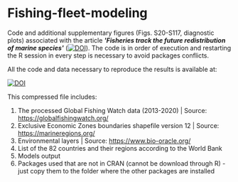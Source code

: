 # Fishing-fleet-modeling
Code and additional supplementary figures (Figs. S20-S117, diagnostic plots) associated with the article ***'Fisheries track the future redistribution of marine species'*** ([![DOI](https://img.shields.io/badge/DOI-10.6084/10.1038/s41558-024-02127-7-green)](https://doi.org/10.1038/s41558-024-02127-7)). The code is in order of execution and  restarting the R session in every step is necessary to avoid packages conflicts.

All the code and data necessary to reproduce the results is available at: 

[![DOI](https://img.shields.io/badge/DOI-10.6084/m9.figshare.25907905-blue)](https://doi.org/10.6084/m9.figshare.25907905)

This compressed file includes:

1) The processed Global Fishing Watch data (2013-2020) | Source: https://globalfishingwatch.org/
2) Exclusive Economic Zones boundaries shapefile version 12 | Source: https://marineregions.org/
3) Environmental layers | Source: https://www.bio-oracle.org/
4) List of the 82 countries and their regions according to the World Bank
5) Models output
6) Packages used that are not in CRAN (cannot be download through R) - just copy them to the folder where the other packages are installed
